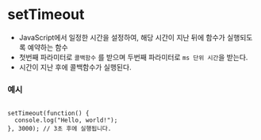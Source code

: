# setTimeout
- JavaScript에서 일정한 시간을 설정하여, 해당 시간이 지난 뒤에 함수가 실행되도록 예약하는 함수
- 첫번째 파라미터로 `콜백함수` 를 받으며 두번째 파라미터로 `ms 단위 시간`을 받는다.
- 시간이 지난 후에 콜백함수가 실행된다.

### 예시
```

setTimeout(function() {
  console.log("Hello, world!");
}, 3000); // 3초 후에 실행됩니다.



```